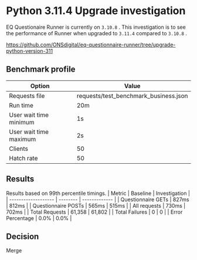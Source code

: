 # Python 3.11.4 Upgrade investigation

EQ Questionaire Runner is currently on `3.10.8` .
This investigation is to see the performance of Runner when upgraded to `3.11.4` compared to `3.10.8` .

https://github.com/ONSdigital/eq-questionnaire-runner/tree/upgrade-python-version-311

## Benchmark profile

| Option | Value |
|--------|-------|
| Requests file | requests/test_benchmark_business.json|
| Run time | 20m |
| User wait time minimum | 1s |
| User wait time maximum | 2s |
| Clients | 50 |
| Hatch rate | 50 |

## Results

Results based on 99th percentile timings.
| Metric              | Baseline | Investigation |
| ------------------- | -------- | ------------- |
| Questionnaire GETs  | 827ms    | 812ms         |
| Questionnaire POSTs | 565ms    | 515ms         |
| All requests        | 730ms    | 702ms         |
| Total Requests      | 61,358   | 61,802        |
| Total Failures      | 0        | 0             |
| Error Percentage    | 0.0%     | 0.0%          |

## Decision

Merge
